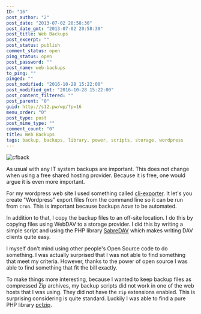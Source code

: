 ```yaml
---
ID: "16"
post_author: "2"
post_date: "2013-07-02 20:58:30"
post_date_gmt: "2013-07-02 20:58:30"
post_title: Web Backups
post_excerpt: ""
post_status: publish
comment_status: open
ping_status: open
post_password: ""
post_name: web-backups
to_ping: ""
pinged: ""
post_modified: "2016-10-28 15:22:00"
post_modified_gmt: "2016-10-28 15:22:00"
post_content_filtered: ""
post_parent: "0"
guid: http://s12.pw/wp/?p=16
menu_order: "0"
post_type: post
post_mime_type: ""
comment_count: "0"
title: Web Backups
tags: backup, backups, library, power, scripts, storage, wordpress
---
```


![cfback]({static}/images/2013/bb-images.jpg)

As usual with any IT system backups are important. This does not change when using a free shared hosting provider. Because it is free, one would argue it is even more important.

For my wordpress web site I used something called [cli-exporter](https://github.com/Automattic/WordPress-CLI-Exporter). It let's you create "Wordpress" export files from the command line so it can be run from `cron`. This is important because backups _have_ to be automated.

In addition to that, I copy the backup files to an off-site location. I do this by copying files using WebDAV to a storage provider. I did this by writing a simple script and using the PHP library [SabreDAV](http://code.google.com/p/sabredav/wiki/WebDAVClient) which makes writing DAV clients quite easy.

I myself don't mind using other people's Open Source code to do something. I was actually surprised that I was not able to find something that meet my criteria. However, thanks to the power of open source I was able to find something that fit the bill exactly.

To make things more interesting, because I wanted to keep backup files as compressed Zip archives, my backup scripts did not work in one of the web hosts that I was using. They did not have the `zip` extensions enabled. This is surprising considering is quite standard. Luckily I was able to find a pure PHP library [pclzip](http://www.phpconcept.net/pclzip/).
